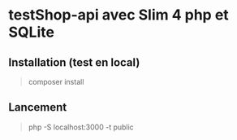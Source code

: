 # testShop-api avec Slim 4 php et SQLite

## Installation (test en local)
> composer install

## Lancement
>  php -S localhost:3000 -t public
